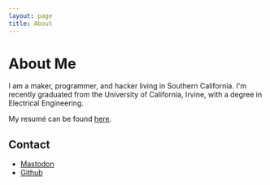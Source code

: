 ```yaml
---
layout: page
title: About
---
```

# About Me

I am a maker, programmer, and hacker living in Southern California. I'm recently graduated from the University of California, Irvine, with a degree in Electrical Engineering. 

My resumé can be found [here](/Resume/).

## Contact

* [Mastodon](https://cybre.space/@cinebox)
* [Github](https://github.com/drewcassidy)
